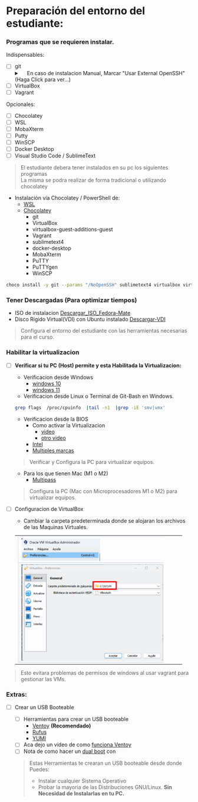 # Preparación del entorno del estudiante: 

   ### Programas que se requieren instalar.
   Indispensables:
   - [ ] git 
      <details>
        <summary>&emsp; <Mostrar/Ocultar> En caso de instalacion Manual, Marcar "Usar External OpenSSH" (Haga Click para ver...) </summary>
      <div>
      <table>
         <tr>
            <td><img src="../.img/Preparacion_Entorno_Estudiante/git-external-openssh.png" width="90%" align="center"></td>
         </tr>
      </table>
      </div>
      </details>
   - [ ] VirtualBox  
   - [ ] Vagrant   
  
   Opcionales:
   - [ ] Chocolatey
   - [ ] WSL   
   - [ ] MobaXterm
   - [ ] Putty
   - [ ] WinSCP
   - [ ] Docker Desktop
   - [ ] Visual Studio Code / SublimeText

> El estudiante debera tener instalados en su pc los siguientes programas </br>
> La misma se podra realizar de forma tradicional o utilizando chocolatey
   - Instalación vía Chocolatey / PowerShell de:
     - [WSL](https://learn.microsoft.com/es-es/windows/wsl/install)
     - [Chocolatey](https://docs.chocolatey.org/en-us/choco/setup#more-install-options)
       - git
       - VirtualBox
       - virtualbox-guest-additions-guest
       - Vagrant
       - sublimetext4
       - docker-desktop
       - MobaXterm
       - PuTTY
       - PuTTYgen
       - WinSCP
   ```sh
   choco install -y git --params "/NoOpenSSH" sublimetext4 virtualbox virtualbox-guest-additions-guest.install vagrant mobaxterm putty.portable winscp   --log-file=c:\chocolatey_install.log
   ```
   ### Tener Descargadas (Para optimizar tiempos)
   - ISO de instalacion [Descargar_ISO_Fedora-Mate](https://fedoraproject.org/es/spins/mate/download)
   - Disco Rigido Virtual(VDI) con Ubuntu instalado [Descargar-VDI](https://sourceforge.net/projects/osboxes/files/v/vb/55-U-u/24.04/64bit.7z/download)
   > Configura el entorno del estudiante con las herramientas necesarias para el curso.

   ### Habilitar la virtualizacion
  
   - [ ] **Verificar si tu PC (Host) permite y esta Habilitada la Virtualizacion:**
      - Verificacion desde Windows
         - [windows 10](https://learn.microsoft.com/es-es/virtualization/hyper-v-on-windows/reference/hyper-v-requirements) 
         - [windows 11](https://support.microsoft.com/es-es/windows/habilitar-la-virtualizaci%C3%B3n-en-equipos-windows-11-c5578302-6e43-4b4b-a449-8ced115f58e1)
      - Verificacion desde Linux o Terminal de Git-Bash en Windows.
      ```sh
      grep flags  /proc/cpuinfo  |tail -n1  |grep -iE 'smv|vmx'
      ```
      - Verificacion desde la BIOS 
        - Como activar la Virtualizacion 
          - [video](https://www.youtube.com/watch?v=PK0WEbQuzxk)
          - [otro video](https://www.youtube.com/watch?v=zn3ot0MlVhA)
        - [Intel](https://www.intel.la/content/www/xl/es/support/articles/000005486/processors.html)
        - [Multiples marcas](https://hardzone.es/2018/12/06/virtualizacion-cpu-como-activarla-ventajas/)
      > Verificar y Configura la PC para virtualizar equipos.

      - Para los que tienen Mac (M1 o M2)
        - [Multipass](https://reviblog.net/2021/11/13/como-virtualizar-de-manera-gratuita-ubuntu-linux-en-los-mac-con-chip-m1/)

      > Configura la PC (Mac con Microprocesadores M1 o M2) para virtualizar equipos.

   - [ ] Configuracion de VirtualBox
      - Cambiar la carpeta predeterminada donde se alojaran los archivos de las Maquinas Virtuales.
      <div>
      <table>
         <tr>
            <td><img src="../.img/Preparacion_Entorno_Estudiante/VirtualBox_config.png" width="90%" align="center"></td>
         </tr>
      </table>
      </div>
   > Esto evitara problemas de permisos de windows al usar vagrant para gestionar las VMs.  
   

   ### Extras:

   - [ ] Crear un USB Booteable 
     - [ ] Herramientas para crear un USB booteable
       -  [Ventoy](https://www.ventoy.net/en/download.html) **(Recomendado)**
       - [Rufus](https://rufus.ie/es/)
       - [YUMI](https://pendrivelinux.com/yumi-multiboot-usb-creator/)
     - [ ] Aca dejo un video de como [funciona Ventoy](https://www.youtube.com/watch?v=CrCJbN_hi1g)
     - [ ] Nota de como hacer un [dual boot](https://www.xataka.com/basics/como-instalar-linux-a-windows-10-ordenadores) con 
      
      > Estas Herramientas te crearan un USB booteable desde donde Puedes:  
      > - Instalar cualquier Sistema Operativo 
      > - Probar la mayoria de las Distribuciones GNU/Linux. **Sin Necesidad de Instalarlas en tu PC.**


  